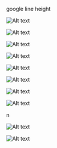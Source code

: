 <!-- ![Alt text](image.png)

![Alt text](image-1.png)

![Alt text](image-2.png)

![Alt text](image-3.png)

![Alt text](image-4.png) -->

google line height

![Alt text](image-5.png)

![Alt text](image-6.png)

![Alt text](image-7.png)

![Alt text](image-8.png)

![Alt text](image-10.png)

![Alt text](image-9.png)

![Alt text](image-11.png)

![Alt text](image-12.png)

n

![Alt text](image-13.png)

![Alt text](image-14.png)
